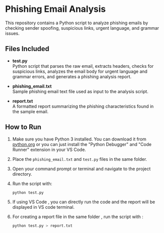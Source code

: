 # Phishing Email Analysis

This repository contains a Python script to analyze phishing emails by checking sender spoofing, suspicious links, urgent language, and grammar issues.

## Files Included

- **test.py**  
  Python script that parses the raw email, extracts headers, checks for suspicious links, analyzes the email body for urgent language and grammar errors, and generates a phishing analysis report.

- **phishing_email.txt**  
  Sample phishing email text file used as input to the analysis script.

- **report.txt**  
  A formatted report summarizing the phishing characteristics found in the sample email.


## How to Run

1. Make sure you have Python 3 installed. You can download it from [python.org](https://www.python.org/downloads/) or you can just install the "Python Debugger" and "Code Runner" extension in your VS Code.

2. Place the `phishing_email.txt` and `test.py` files in the same folder.

3. Open your command prompt or terminal and navigate to the project directory.

4. Run the script with:

   ```bash
   python test.py
   ```
5. If using VS Code , you can directly run the code and the report will be displayed in VS code terminal.
6. For creating a report file in the same folder , run the script with :
   
   ```bash
   python test.py > report.txt
   ```
